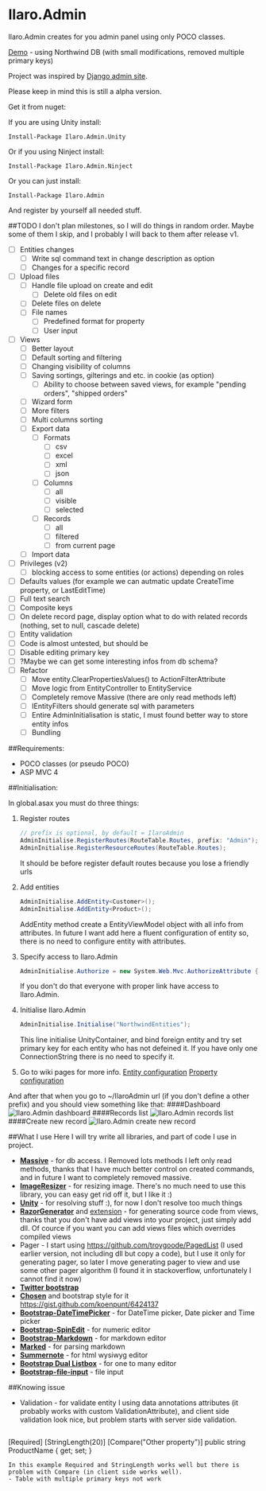 Ilaro.Admin
===========

Ilaro.Admin creates for you admin panel using only POCO classes.

[Demo](http://admin.ilaro.net/) - using Northwind DB (with small modifications, removed multiple primary keys)

Project was inspired by [Django admin site](https://docs.djangoproject.com/en/dev/ref/contrib/admin/).

Please keep in mind this is still a alpha version.

Get it from nuget:

If you are using Unity install:
```
Install-Package Ilaro.Admin.Unity
```
Or if you using Ninject install:
```
Install-Package Ilaro.Admin.Ninject
```
Or you can just install:
```
Install-Package Ilaro.Admin
```
And register by yourself all needed stuff.

##TODO
I don't plan milestones, so I will do things in random order. 
Maybe some of them I skip, and I probably I will back to them after release v1.
- [ ] Entities changes
   - [ ] Write sql command text in change description as option
   - [ ] Changes for a specific record
- [ ] Upload files
   - [ ] Handle file upload on create and edit
      - [ ] Delete old files on edit
   - [ ] Delete files on delete
   - [ ] File names
      - [ ] Predefined format for property
      - [ ] User input
- [ ] Views
   - [ ] Better layout
   - [ ] Default sorting and filtering
   - [ ] Changing visibility of columns
   - [ ] Saving sortings, gilterings and etc. in cookie (as option)
      - [ ] Ability to choose between saved views, for example "pending orders", "shipped orders"
   - [ ] Wizard form
   - [ ] More filters
   - [ ] Multi columns sorting
   - [ ] Export data
      - [ ] Formats
         - [ ] csv
         - [ ] excel
         - [ ] xml
         - [ ] json
      - [ ] Columns
         - [ ] all
         - [ ] visible
         - [ ] selected
      - [ ] Records
         - [ ] all
         - [ ] filtered
         - [ ] from current page
   - [ ] Import data
- [ ] Privileges (v2)
   - [ ] blocking access to some entities (or actions) depending on roles
- [ ] Defaults values (for example we can autmatic update CreateTime property, or LastEditTime)
- [ ] Full text search
- [ ] Composite keys
- [ ] On delete record page, display option what to do with related records (nothing, set to null, cascade delete)
- [ ] Entity validation
- [ ] Code is almost untested, but should be
- [ ] Disable editing primary key
- [ ] ?Maybe we can get some interesting infos from db schema?
- [ ] Refactor
   - [ ] Move entity.ClearPropertiesValues() to ActionFilterAttribute
   - [ ] Move logic from EntityController to EntityService
   - [ ] Completely remove Massive (there are only read methods left)
   - [ ] IEntityFilters should generate sql with parameters
   - [ ] Entire AdminInitialisation is static, I must found better way to store entity infos
   - [ ] Bundling

##Requirements:
- POCO classes (or pseudo POCO)
- ASP MVC 4

##Initialisation:

In global.asax you must do three things:

1. Register routes

   ```C#
   // prefix is optional, by default = IlaroAdmin
   AdminInitialise.RegisterRoutes(RouteTable.Routes, prefix: "Admin");
   AdminInitialise.RegisterResourceRoutes(RouteTable.Routes);
   ```
   It should be before register default routes because you lose a friendly urls
2. Add entities

   ```C#
   AdminInitialise.AddEntity<Customer>();
   AdminInitialise.AddEntity<Product>();
   ```
   AddEntity method create a EntityViewModel object with all info from attributes.
   In future I want add here a fluent configuration of entity so, there is no need to configure entity with attributes.
3. Specify access to Ilaro.Admin

   ```C#
   AdminInitialise.Authorize = new System.Web.Mvc.AuthorizeAttribute { Roles = "Admin" };
   ```
   If you don't do that everyone with proper link have access to Ilaro.Admin.
4. Initialise Ilaro.Admin

   ```C#
   AdminInitialise.Initialise("NorthwindEntities");
   ```
   This line initialise UnityContainer, and bind foreign entity and try set primary key for each entity who has not defeined it. If you have only one ConnectionString there is no need to specify it.
5. Go to wiki pages for more info. [Entity configuration](https://github.com/rgonek/Ilaro.Admin/wiki/Entity-configuration) [Property configuration](https://github.com/rgonek/Ilaro.Admin/wiki/Property-configuration)
   
And after that when you go to ~/IlaroAdmin url (if you don't define a other prefix) and you should view something like that:
####Dashboard
![Ilaro.Admin dashboard](https://dl.dropboxusercontent.com/u/3659823/IlaroAdmin/dashboard.png)
####Records list
![Ilaro.Admin records list](https://dl.dropboxusercontent.com/u/3659823/IlaroAdmin/entity_details.png)
####Create new record
![Ilaro.Admin create new record](https://dl.dropboxusercontent.com/u/3659823/IlaroAdmin/create_new_record.png)

##What I use
Here I will try write all libraries, and part of code I use in project.
- [**Massive**](https://github.com/robconery/massive) - for db access. I Removed lots methods I left only read methods, thanks that I have much better control on created commands, and in future I want to completely removed massive.
- [**ImageResizer**](http://imageresizing.net/) - for resizing image. There's no much need to use this library, you can easy get rid off it, but I like it :)
- [**Unity**](http://msdn.microsoft.com/en-us/library/ff647202.aspx) - for resolving stuff :), for now I don't resolve too much things
- [**RazorGenerator**](http://razorgenerator.codeplex.com/) and [extension](http://visualstudiogallery.msdn.microsoft.com/1f6ec6ff-e89b-4c47-8e79-d2d68df894ec) - for generating source code from views, thanks that you don't have add views into your project, just simply add dll. Of cource if you want you can add views files which overrides compiled views
- Pager - I start using https://github.com/troygoode/PagedList (I used earlier version, not including dll but copy a code), but I use it only for generating pager, so later I move generating pager to view and use some other pager algorithm (I found it in stackoverflow, unfortunately I cannot find it now)
- [**Twitter bootstrap**](http://getbootstrap.com/)
- [**Chosen**](http://harvesthq.github.io/chosen/) and bootstrap style for it https://gist.github.com/koenpunt/6424137
- [**Bootstrap-DateTimePicker**](https://github.com/Eonasdan/bootstrap-datetimepicker) - for DateTime picker, Date picker and Time picker
- [**Bootstrap-SpinEdit**](https://github.com/scyv/bootstrap-spinedit) - for numeric editor
- [**Bootstrap-Markdown**](http://toopay.github.io/bootstrap-markdown/) - for markdown editor
- [**Marked**](https://github.com/chjj/marked) - for parsing markdown
- [**Summernote**](https://github.com/HackerWins/summernote) - for html wysiwyg editor
- [**Bootstrap Dual Listbox**](http://www.virtuosoft.eu/code/bootstrap-duallistbox/) - for one to many editor
- [**Bootstrap-file-input**](https://github.com/grevory/bootstrap-file-input) - file input

##Knowing issue
-  Validation - for validate entity I using data annotations attributes (it probably works with custom ValidationAttribute), and client side validation look nice, but problem starts with server side validation.
  
   ```C#
[Required]
[StringLength(20)]
[Compare("Other property")]
public string ProductName { get; set; }
   ```
   In this example Required and StringLength works well but there is problem with Compare (in client side works well).
- Table with multiple primary keys not work
